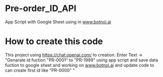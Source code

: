 # Pre-order_ID_API
App Script with Google Sheet using in www.botnoi.ai

# How to create this code
This project using https://chat.openai.com/ to creation.
Enter Text -> "Genarate id fuction "PR-0001" to "PR-1999"  using app script and save data fuction to google sheet and working on www.botnoi.ai and update code to can create first id like "PR-0000" "
